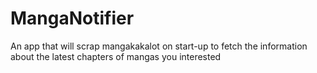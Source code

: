 # MangaNotifier
An app that will scrap mangakakalot on start-up to fetch the information about the latest chapters of mangas you interested
